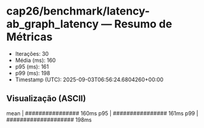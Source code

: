 # cap26/benchmark/latency-ab_graph_latency — Resumo de Métricas

- Iterações: 30
- Média (ms): 160
- p95 (ms): 161
- p99 (ms): 198
- Timestamp (UTC): 2025-09-03T06:56:24.6804260+00:00

## Visualização (ASCII)

mean     | ################ 160ms
p95      | ################ 161ms
p99      | #################### 198ms
